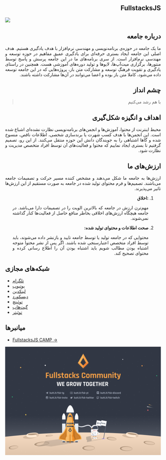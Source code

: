<h2 lang="fa" dir="rtl" align="right">FullstacksJS</h2>

<img src="https://raw.githubusercontent.com/fullstacksjs/fullstacksjs/main/assets/header.webp" />

<h2 lang="fa" dir="rtl" align="right">درباره جامعه</h2>
<p lang="fa" dir="rtl" align="justify">
ما یک جامعه در حوزه‌ی برنامه‌نویسی و مهندسی نرم‌افزار با هدف یادگیری هستیم.
هدف اصلی این جامعه ایجاد بستری حرفه‌ای برای یادگیری عمیق مفاهیم در حوزه توسعه و مهندسی نرم‌افزار است.
از سری برنامه‌های ما در این جامعه پرسش و پاسخ توسط منتورها، برگزاری میت‌آپ‌ها، لایوها و تولید دوره‌های آموزشی هست.
همچنین در راستای یادگیری و تقویت فرهنگِ توسعه و مشارکت متن‌ باز،‌ پروژه‌هایی که در این جامعه توسعه داده می‌شود، کاملا متن باز بوده و اعضا می‌توانند در آن‌ها مشارکت داشته باشند.
</p>

<h2 lang="fa" dir="rtl" align="right">چشم انداز</h2>
<blockquote lang="fa" dir="rtl">با هم رشد می‌کنیم</blockquote>

<h2 lang="fa" dir="rtl" align="right">اهداف و انگیزه شکل‌گیری</h2>
<p lang="fa" dir="rtl" align="justify">
محیط اینترنت از محتوا، آموزش‌ها و انجمن‌های برنامه‌نویسی نظارت نشده‌ای اشباع شده است.
این انجمن‌ها با هدف کسب شهرت یا برندسازی شخصی، اطلاعات ناقص، منسوخ شده و گاها اشتباهی را به جویندگان دانش این حوزه منتقل می‌کنند.
از این رو، تصمیم گرفتیم تا بستری ایجاد نماییم که محتوا و فعالیت‌های آن توسط افراد متخصص مدیریت و نظارت شود.
</p>

<h2 lang="fa" dir="rtl" align="right">ارزش‌های ما</h2>
<p lang="fa" dir="rtl" align="justify">
ارزش‌ها به جامعه ما شکل می‌دهند و مشخص کننده مسیر حرکت و تصمیمات جامعه می‌باشند.
تصمیم‌ها و فرم محتوای تولید شده در جامعه به صورت مستقیم از این ارزش‌ها تاثیر می‌پذیرند.

<ol dir="rtl">
  <li>
    <strong>:اخلاق</strong>
    <p align="justify">مهم‌ترن ارزش در جامعه که بالاترین الویت را در تصمیمات دارا می‌باشد. در جامعه هیچگاه ارزش‌های اخلاقی بخاطر منافع حاصل از فعالیت‌ها کنار گذاشته نمی‌شوند.</p>
  </li>
  <li>
    <strong>صحت اطلاعات و محتوای تولید شده:</strong>
    <p align="justify">محتوایی که در جامعه تولید یا توسط جامعه تایید و بازنشر داده می‌شوند، باید توسط افراد متخصص اعتبارسنجی شده باشند. اگر پس از نشر محتوا متوجه اشتباه بودن مطالب شویم باید اشتباه بودن آن را اطلاع رسانی کرده و محتوای تصحیح کند.</p>
  </li>
</ol>

</p>

## شبکه‌های مجازی

- [تلگرام](https://t.me/fullstacks)
- [یوتیوب](https://www.youtube.com/c/FullstacksAcademy)
- [لینکدین](https://www.linkedin.com/company/fullstacksjs/)
- [دیسکورد](https://kutt.it/fsk-discord)
- [توئیتچ](https://www.twitch.tv/fullstacksjs)
- [گیت‌هاب](https://github.com/fullstacksjs)
- [توئیتر](https://twitter.com/fullstacksjs)

## میانبرها

- [FullstacksJS CAMP →](./CAMP.md)

![Footer](./assets/footer.png)


